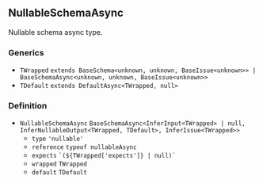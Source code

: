 NullableSchemaAsync
-------------------

Nullable schema async type.

### Generics

*   `TWrapped` `extends BaseSchema<unknown, unknown, BaseIssue<unknown>> | BaseSchemaAsync<unknown, unknown, BaseIssue<unknown>>`
*   `TDefault` `extends DefaultAsync<TWrapped, null>`

### Definition

*   `NullableSchemaAsync` `BaseSchemaAsync<InferInput<TWrapped> | null, InferNullableOutput<TWrapped, TDefault>, InferIssue<TWrapped>>`
    *   `type` `'nullable'`
    *   `reference` `typeof nullableAsync`
    *   `expects` `` `(${TWrapped['expects']} | null)` ``
    *   `wrapped` `TWrapped`
    *   `default` `TDefault`